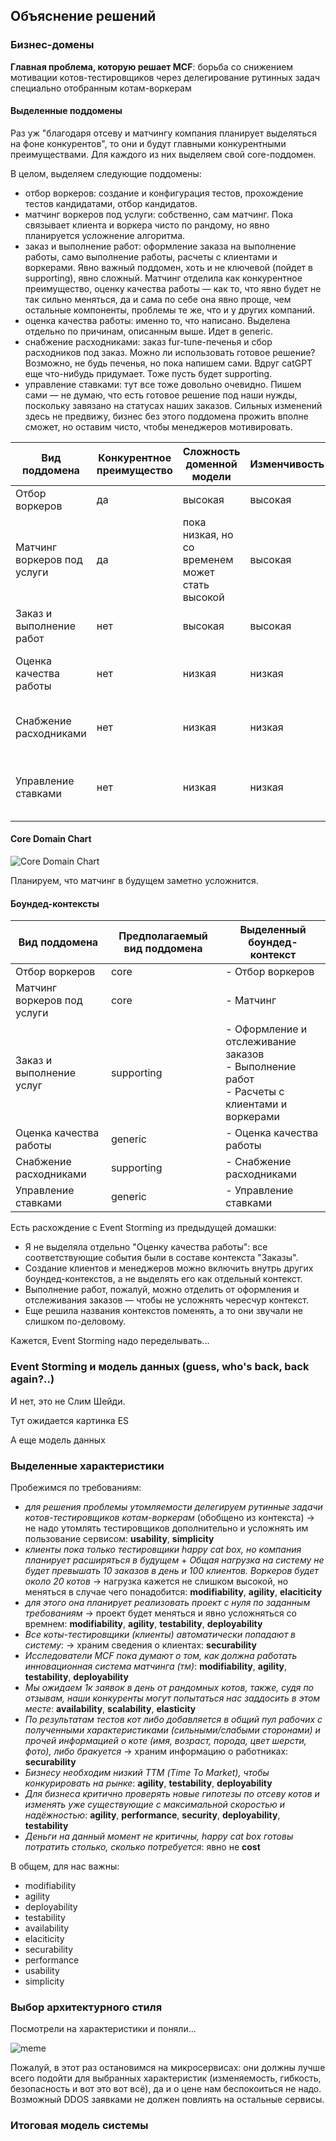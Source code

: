 ## Объяснение решений

### Бизнес-домены
**Главная проблема, которую решает MCF**: борьба со снижением мотивации котов-тестировщиков через делегирование рутинных задач специально отобранным котам-воркерам
#### Выделенные поддомены
Раз уж "благодаря отсеву и матчингу компания планирует выделяться на фоне конкурентов", то они и будут главными конкурентными преимуществами. Для каждого из них выделяем свой core-поддомен.

В целом, выделяем следующие поддомены:
- отбор воркеров: создание и конфигурация тестов, прохождение тестов кандидатами, отбор кандидатов. 
- матчинг воркеров под услуги: собственно, сам матчинг. Пока связывает клиента и воркера чисто по рандому, но явно планируется усложнение алгоритма.
- заказ и выполнение работ: оформление заказа на выполнение работы, само выполнение работы, расчеты с клиентами и воркерами. Явно важный поддомен, хоть и не ключевой (пойдет в supporting), явно сложный. Матчинг отделила как конкурентное преимущество, оценку качества работы — как то, что явно будет не так сильно меняться, да и сама по себе она явно проще, чем остальные компоненты, проблемы те же, что и у других компаний.
- оценка качества работы: именно то, что написано. Выделена отдельно по причинам, описанным выше. Идет в generic.
- снабжение расходниками: заказ fur-tune-печенья и сбор расходников под заказ. Можно ли использовать готовое решение? Возможно, не будь печенья, но пока напишем сами. Вдруг catGPT еще что-нибудь придумает. Тоже пусть будет supporting.
- управление ставками: тут все тоже довольно очевидно. Пишем сами — не думаю, что есть готовое решение под наши нужды, поскольку завязано на статусах наших заказов. Сильных изменений здесь не предвижу, бизнес без этого поддомена прожить вполне сможет, но оставим чисто, чтобы менеджеров мотивировать.

| Вид поддомена | Конкурентное преимущество | Сложность доменной модели | Изменчивость | Варианты реализации | Интерес проблемы | Предполагаемый вид поддомена |
|---|---|---|---|---|---|---|
| Отбор воркеров | да | высокая | высокая | ин-хаус | высокий | core |
| Матчинг воркеров под услуги | да | пока низкая, но со временем может стать высокой | высокая | ин-хаус | высокий | core |
| Заказ и выполнение работ | нет | высокая | высокая | ин-хаус | низкий | supporting |
| Оценка качества работы | нет | низкая | низкая | отдадим менее опытной команде | низкий | generic |
| Снабжение расходниками | нет | низкая | низкая | отдадим менее опытной команде | низкий | supporting |
| Управление ставками | нет | низкая | низкая | отдадим менее опытной команде, no-code | низкий | generic |

#### Core Domain Chart

![Core Domain Chart](https://github.com/RaileyHartheim/make-cats-free/blob/main/homework-02/MCF-core-domain-chart-02.png?raw=true)

Планируем, что матчинг в будущем заметно усложнится.

#### Боундед-контексты

| Вид поддомена | Предполагаемый вид поддомена | Выделенный боундед-контекст |
|---|---|---|
| Отбор воркеров | core | - Отбор воркеров|
| Матчинг воркеров под услуги | core | - Матчинг |
| Заказ и выполнение услуг | supporting | - Оформление и отслеживание заказов<br>- Выполнение работ<br>- Расчеты с клиентами и воркерами |
| Оценка качества работы | generic | - Оценка качества работы |
| Снабжение расходниками | supporting | - Снабжение расходниками |
| Управление ставками | generic | - Управление ставками |

Есть расхождение с Event Storming из предыдущей домашки: 
- Я не выделяла отдельно "Оценку качества работы": все соответствующие события были в составе контекста "Заказы".
- Создание клиентов и менеджеров можно включить внутрь других боундед-контекстов, а не выделять его как отдельный контекст.
- Выполнение работ, пожалуй, можно отделить от оформления и отслеживания заказов — чтобы не усложнять чересчур контекст.
- Еще решила названия контекстов поменять, а то они звучали не слишком по-деловому.

Кажется, Event Storming надо переделывать...

### Event Storming и модель данных (guess, who's back, back again?..)

И нет, это не Слим Шейди.

Тут ожидается картинка ES

А еще модель данных

### Выделенные характеристики
Пробежимся по требованиям:
- *для решения проблемы утомляемости делегируем рутинные задачи котов-тестировщиков котам-воркерам* (обобщено из контекста) -> не надо утомлять тестировщиков дополнительно и усложнять им пользование сервисом: **usability**, **simplicity**
- *клиенты пока только тестировщики happy cat box, но компания планирует расширяться в будущем* + *Общая нагрузка на систему не будет превышать 10 заказов в день и 100 клиентов. Воркеров будет около 20 котов* -> нагрузка кажется не слишком высокой, но меняться в случае чего понадобится: **modifiability**, **agility**, **elaciticity**
- *для этого она планирует реализовать проект с нуля по заданным требованиям* -> проект будет меняться и явно усложняться со времнем: **modifiability**, **agility**, **testability**, **deployability**
- *Все коты-тестировщики (клиенты) автоматически попадают в систему*: -> храним сведения о клиентах: **securability**
- *Исследователи MCF пока думают о том, как должна работать инновационная система матчинга (тм)*: **modifiability**, **agility**, **testability**, **deployability**
- *Мы ожидаем 1к заявок в день от рандомных котов, также, судя по отзывам, наши конкуренты могут попытаться нас заддосить в этом месте*: **availability**, **scalability**, **elasticity**
- *По результатам тестов кот либо добавляется в общий пул рабочих с полученными характеристиками (сильными/слабыми сторонами) и прочей информацией о коте (имя, возраст, порода, цвет шерсти, фото), либо бракуется* -> храним информацию о работниках: **securability**
- *Бизнесу необходим низкий ТТМ (Time To Market), чтобы конкурировать на рынке*: **agility**, **testability**, **deployability**
- *Для бизнеса критично проверять новые гипотезы по отсеву котов и изменять уже существующие с максимальной скоростью и надёжностью*: **agility**, **performance**, **security**, **deployability**, **testability**
- _Деньги на данный момент не критичны, happy cat box готовы потратить столько, сколько потребуется_: явно не **cost**

В общем, для нас важны:
- modifiability
- agility
- deployability
- testability
- availability
- elaciticity
- securability
- performance
- usability
- simplicity

### Выбор архитектурного стиля
Посмотрели на характеристики и поняли...

![meme](https://github.com/RaileyHartheim/make-cats-free/blob/main/homework-02/meme-small-i-choose-you.png?raw=true)

Пожалуй, в этот раз остановимся на микросервисах: они должны лучше всего подойти для выбранных характеристик (изменяемость, гибкость, безопасность и вот это вот всё), да и о цене нам беспокоиться не надо. Возможный DDOS заявками не должен повлиять на остальные сервисы.

### Итоговая модель системы
